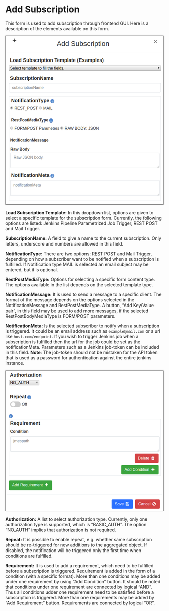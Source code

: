 # Add Subscription

This form is used to add subscription through frontend GUI. Here is a
description of the elements available on this form.

<img src="images/subscription_add_form1.png">
</img>

**Load Subscription Template:** In this dropdown list, options are given to
select a specific template for the subscription form. Currently, the following
options are listed: Jenkins Pipeline Parametrized Job Trigger, REST POST and
Mail Trigger.

**SubscriptionName:** A field to give a name to the current subscription. Only
letters, underscore and numbers are allowed in this field.

**NotificationType:** There are two options: REST POST and
Mail Trigger, depending on how a subscriber want to be notified when a
subscription is fulfilled. If Notification type MAIL is selected an email
subject may be entered, but it is optional.

**RestPostMediaType:** Options for selecting a
specific form content type. The options available in the list depends on the
selected template type.

**NotificationMessage:** It is used to send a message to a specific client. The
format of the message depends on the options selected in the NotificationMessage
and RestPostMediaType. A button, “Add Key/Value pair”, in this field may be
used to add more messages, if the selected RestPostBodyMediaType is FORM/POST
parameters.

**NotificationMeta:** Is the selected subscriber to notify when a subscription
is triggered. It could be an email address such as `example@mail.com` or a url
like `host.com/endpoint`. If you wish to trigger Jenkins job when a subscription
is fulfilled then the url for the job could be set as the notificationMeta.
Parameters such as a Jenkins job-token can be included in this field.
**Note**: The job-token should not be mistaken for the API token that is
used as a password for authentication against the entire jenkins instance.

<img src="images/subscription_add_form2.png">
</img>

**Authorization:** A list to select authorization type. Currently, only one
authorization type is supported, which is “BASIC_AUTH”. The option “NO_AUTH”
implies that authorization is not required.

**Repeat:** It is possible to enable repeat, e.g. whether same subscription
should be re-triggered for new additions to the aggregated object. If disabled,
the notification will be triggered only the first time when conditions are
fulfilled.

**Requirement:** It is used to add a requirement, which need to be fulfilled
before a subscription is triggered. Requirement is added in the form of a
condition (with a specific format). More than one conditions may be added under
one requirement by using “Add Condition” button. It should be noted that
conditions under one requirement are connected by logical “AND”. Thus all
conditions udder one requirement need to be satisfied before a subscription is
triggered. More than one requirements may be added by “Add Requirement” button.
Requirements are connected by logical “OR”.
